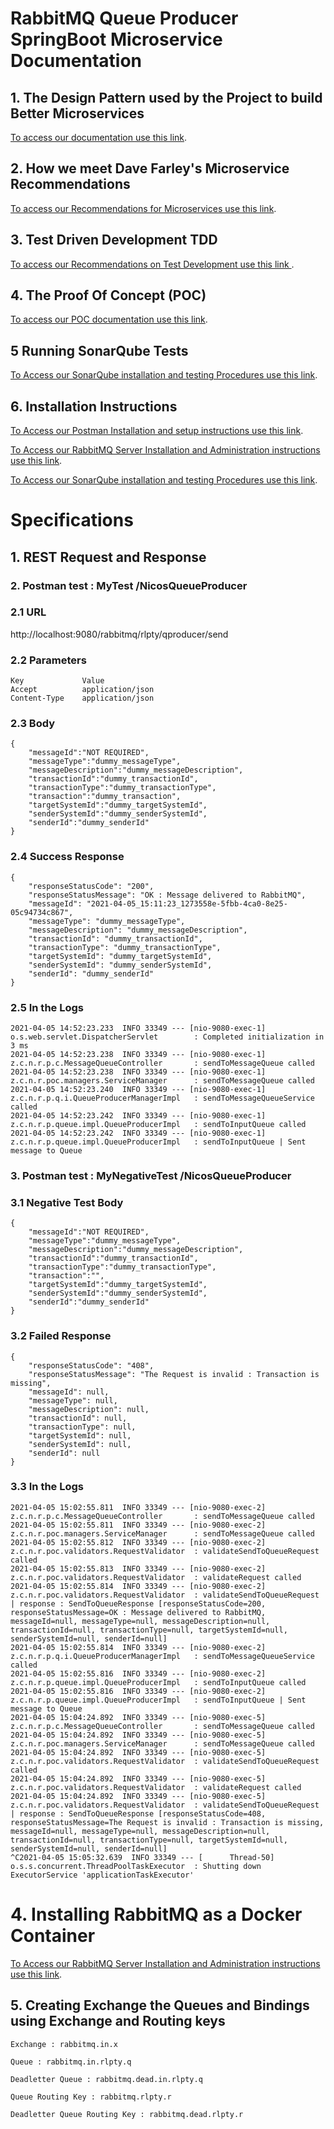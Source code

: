 # RabbitMQ Queue Producer SpringBoot Microservice Documentation

## 1. The Design Pattern used by the Project to build Better Microservices
[To access our documentation use this link](https://github.com/nic0michael/RabbitMQProducerMicroservice/blob/master/DesignPattern.md).   

## 2. How we meet Dave Farley's Microservice Recommendations 
[To access our Recommendations for Microservices use this link](https://github.com/nic0michael/RabbitMQProducerMicroservice/blob/master/MicroserviceRecomendations.md).   

## 3. Test Driven Development TDD
[To access our Recommendations on Test Development use this link ](https://github.com/nic0michael/RabbitMQProducerMicroservice/blob/master/TDD.md).   

## 4. The Proof Of Concept (POC)
[To access our POC documentation use this link](https://github.com/nic0michael/RabbitMQProducerMicroservice/blob/master/POC.md).   

## 5 Running SonarQube Tests
[To Access our SonarQube installation and testing Procedures use this link](https://github.com/nic0michael/RabbitMQProducerMicroservice/blob/master/SonarQubeInstallationAndTesting.md).  


## 6. Installation Instructions
[To Access our Postman Installation and setup instructions use this link](https://github.com/nic0michael/RabbitMQProducerMicroservice/blob/master/Postman.md).   

[To Access our RabbitMQ Server Installation and Administration instructions use this link](https://github.com/nic0michael/RabbitMQProducerMicroservice).  

[To Access our SonarQube installation and testing Procedures use this link](https://github.com/nic0michael/RabbitMQProducerMicroservice/blob/master/SonarQubeInstallationAndTesting.md).  

# Specifications
## 1. REST Request and Response

### 2. Postman test : MyTest /NicosQueueProducer

### 2.1 URL
http://localhost:9080/rabbitmq/rlpty/qproducer/send

### 2.2 Parameters
```
Key             Value
Accept          application/json
Content-Type    application/json
```

### 2.3 Body
```
{
    "messageId":"NOT REQUIRED",
	"messageType":"dummy_messageType",
	"messageDescription":"dummy_messageDescription",
	"transactionId":"dummy_transactionId",
	"transactionType":"dummy_transactionType",
	"transaction":"dummy_transaction",
	"targetSystemId":"dummy_targetSystemId",
	"senderSystemId":"dummy_senderSystemId",
	"senderId":"dummy_senderId"
}
```

### 2.4 Success Response
```
{
    "responseStatusCode": "200",
    "responseStatusMessage": "OK : Message delivered to RabbitMQ",
    "messageId": "2021-04-05_15:11:23_1273558e-5fbb-4ca0-8e25-05c94734c867",
    "messageType": "dummy_messageType",
    "messageDescription": "dummy_messageDescription",
    "transactionId": "dummy_transactionId",
    "transactionType": "dummy_transactionType",
    "targetSystemId": "dummy_targetSystemId",
    "senderSystemId": "dummy_senderSystemId",
    "senderId": "dummy_senderId"
}
```

### 2.5 In the Logs
```
2021-04-05 14:52:23.233  INFO 33349 --- [nio-9080-exec-1] o.s.web.servlet.DispatcherServlet        : Completed initialization in 3 ms
2021-04-05 14:52:23.238  INFO 33349 --- [nio-9080-exec-1] z.c.n.r.p.c.MessageQueueController       : sendToMessageQueue called
2021-04-05 14:52:23.238  INFO 33349 --- [nio-9080-exec-1] z.c.n.r.poc.managers.ServiceManager      : sendToMessageQueue called
2021-04-05 14:52:23.240  INFO 33349 --- [nio-9080-exec-1] z.c.n.r.p.q.i.QueueProducerManagerImpl   : sendToMessageQueueService called
2021-04-05 14:52:23.242  INFO 33349 --- [nio-9080-exec-1] z.c.n.r.p.queue.impl.QueueProducerImpl   : sendToInputQueue called
2021-04-05 14:52:23.242  INFO 33349 --- [nio-9080-exec-1] z.c.n.r.p.queue.impl.QueueProducerImpl   : sendToInputQueue | Sent message to Queue
```
### 3. Postman test : MyNegativeTest /NicosQueueProducer
### 3.1 Negative Test Body
```
{
    "messageId":"NOT REQUIRED",
	"messageType":"dummy_messageType",
	"messageDescription":"dummy_messageDescription",
	"transactionId":"dummy_transactionId",
	"transactionType":"dummy_transactionType",
	"transaction":"",
	"targetSystemId":"dummy_targetSystemId",
	"senderSystemId":"dummy_senderSystemId",
	"senderId":"dummy_senderId"
}
```

### 3.2 Failed Response
```
{
    "responseStatusCode": "408",
    "responseStatusMessage": "The Request is invalid : Transaction is missing",
    "messageId": null,
    "messageType": null,
    "messageDescription": null,
    "transactionId": null,
    "transactionType": null,
    "targetSystemId": null,
    "senderSystemId": null,
    "senderId": null
}
```

### 3.3 In the Logs
```
2021-04-05 15:02:55.811  INFO 33349 --- [nio-9080-exec-2] z.c.n.r.p.c.MessageQueueController       : sendToMessageQueue called
2021-04-05 15:02:55.811  INFO 33349 --- [nio-9080-exec-2] z.c.n.r.poc.managers.ServiceManager      : sendToMessageQueue called
2021-04-05 15:02:55.812  INFO 33349 --- [nio-9080-exec-2] z.c.n.r.poc.validators.RequestValidator  : validateSendToQueueRequest called
2021-04-05 15:02:55.813  INFO 33349 --- [nio-9080-exec-2] z.c.n.r.poc.validators.RequestValidator  : validateRequest called
2021-04-05 15:02:55.814  INFO 33349 --- [nio-9080-exec-2] z.c.n.r.poc.validators.RequestValidator  : validateSendToQueueRequest | response : SendToQueueResponse [responseStatusCode=200, responseStatusMessage=OK : Message delivered to RabbitMQ, messageId=null, messageType=null, messageDescription=null, transactionId=null, transactionType=null, targetSystemId=null, senderSystemId=null, senderId=null]
2021-04-05 15:02:55.814  INFO 33349 --- [nio-9080-exec-2] z.c.n.r.p.q.i.QueueProducerManagerImpl   : sendToMessageQueueService called
2021-04-05 15:02:55.816  INFO 33349 --- [nio-9080-exec-2] z.c.n.r.p.queue.impl.QueueProducerImpl   : sendToInputQueue called
2021-04-05 15:02:55.816  INFO 33349 --- [nio-9080-exec-2] z.c.n.r.p.queue.impl.QueueProducerImpl   : sendToInputQueue | Sent message to Queue
2021-04-05 15:04:24.892  INFO 33349 --- [nio-9080-exec-5] z.c.n.r.p.c.MessageQueueController       : sendToMessageQueue called
2021-04-05 15:04:24.892  INFO 33349 --- [nio-9080-exec-5] z.c.n.r.poc.managers.ServiceManager      : sendToMessageQueue called
2021-04-05 15:04:24.892  INFO 33349 --- [nio-9080-exec-5] z.c.n.r.poc.validators.RequestValidator  : validateSendToQueueRequest called
2021-04-05 15:04:24.892  INFO 33349 --- [nio-9080-exec-5] z.c.n.r.poc.validators.RequestValidator  : validateRequest called
2021-04-05 15:04:24.892  INFO 33349 --- [nio-9080-exec-5] z.c.n.r.poc.validators.RequestValidator  : validateSendToQueueRequest | response : SendToQueueResponse [responseStatusCode=408, responseStatusMessage=The Request is invalid : Transaction is missing, messageId=null, messageType=null, messageDescription=null, transactionId=null, transactionType=null, targetSystemId=null, senderSystemId=null, senderId=null]
^C2021-04-05 15:05:32.639  INFO 33349 --- [      Thread-50] o.s.s.concurrent.ThreadPoolTaskExecutor  : Shutting down ExecutorService 'applicationTaskExecutor'
```
# 4. Installing RabbitMQ as a Docker Container
[To Access our RabbitMQ Server Installation and Administration instructions use this link](https://github.com/nic0michael/RabbitMQProducerMicroservice).  



## 5. Creating Exchange the Queues and Bindings using Exchange and Routing keys
```
Exchange : rabbitmq.in.x

Queue : rabbitmq.in.rlpty.q

Deadletter Queue : rabbitmq.dead.in.rlpty.q

Queue Routing Key : rabbitmq.rlpty.r

Deadletter Queue Routing Key : rabbitmq.dead.rlpty.r
```
